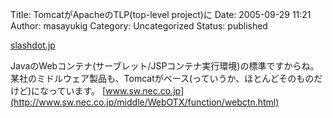 Title: TomcatがApacheのTLP(top-level project)に
Date: 2005-09-29 11:21
Author: masayukig
Category: Uncategorized
Status: published

[slashdot.jp](http://slashdot.jp/developers/05/09/29/0047250.shtml?topic=43)

JavaのWebコンテナ(サーブレット/JSPコンテナ実行環境)の標準ですからね。
某社のミドルウェア製品も、Tomcatがベース(っていうか、ほとんどそのものだけど)になっています。
[www.sw.nec.co.jp](http://www.sw.nec.co.jp/middle/WebOTX/function/webctn.html)
